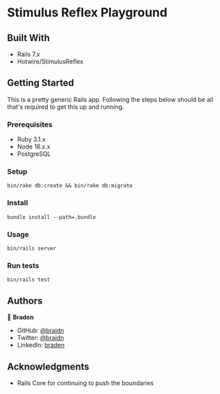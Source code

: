 # Stimulus Reflex Playground

## Built With

- Rails 7.x
- Hotwire/StimulusReflex

## Getting Started

This is a pretty generic Rails app.
Following the steps below should be all that's required to get this up and running.

### Prerequisites

- Ruby 3.1.x
- Node 16.x.x
- PostgreSQL

### Setup

    bin/rake db:create && bin/rake db:migrate

### Install

    bundle install --path=.bundle

### Usage

    bin/rails server

### Run tests

    bin/rails test

## Authors

👤 **Braden**

- GitHub: [@braidn](https://github.com/braidn)
- Twitter: [@braidn](https://twitter.com/braidn)
- LinkedIn: [braden](https://linkedin.com/bradendouglass)

## Acknowledgments

- Rails Core for continuing to push the boundaries
